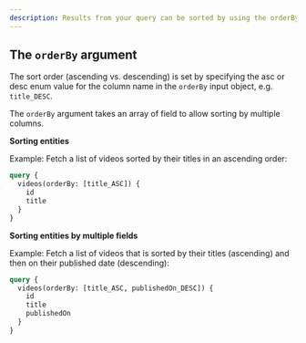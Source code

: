 ```yaml
---
description: Results from your query can be sorted by using the orderBy argument.
---
```


## The `orderBy` argument

The sort order (ascending vs. descending) is set by specifying the asc or desc enum value for the column name in the `orderBy` input object, e.g. `title_DESC`.

The `orderBy` argument takes an array of field to allow sorting by multiple columns.

**Sorting entities**

Example: Fetch a list of videos sorted by their titles in an ascending order:

```graphql
query {
  videos(orderBy: [title_ASC]) {
    id
    title
  }
}
```

**Sorting entities by multiple fields**

Example: Fetch a list of videos that is sorted by their titles (ascending) and then on their published date (descending):

```graphql
query {
  videos(orderBy: [title_ASC, publishedOn_DESC]) {
    id
    title
    publishedOn
  }
}
```
